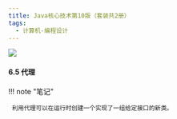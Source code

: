 ```yaml
---
title: Java核心技术第10版（套装共2册）
tags:
  - 计算机-编程设计
---
```


![](https://cdn.weread.qq.com/weread/cover/11/YueWen_27651657/t7_YueWen_27651657.jpg)


#### 6.5 代理




!!! note "笔记"

	 利用代理可以在运行时创建一个实现了一组给定接口的新类。 

